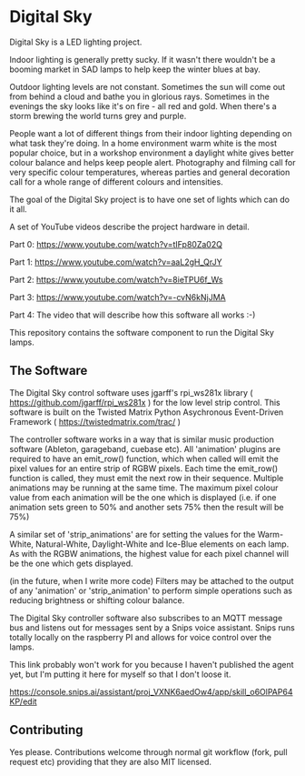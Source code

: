 # Digital Sky

Digital Sky is a LED lighting project. 

<Pretty animated GIF goes here>

Indoor lighting is generally pretty sucky. If it wasn't there wouldn't be a booming market in SAD lamps to help keep the winter blues at bay. 

Outdoor lighting levels are not constant. Sometimes the sun will come out from behind a cloud and bathe you in glorious rays. Sometimes in the evenings the sky looks like it's on fire - all red and gold. When there's a storm brewing the world turns grey and purple.

People want a lot of different things from their indoor lighting depending on what task they're doing. In a home environment warm white is the most popular choice, but in a workshop environment a daylight white gives better colour balance and helps keep people alert. Photography and filming call for very specific colour temperatures, whereas parties and general decoration call for a whole range of different colours and intensities.

The goal of the Digital Sky project is to have one set of lights which can do it all.


A set of YouTube videos describe the project hardware in detail.

Part 0: https://www.youtube.com/watch?v=tIFp80Za02Q

Part 1: https://www.youtube.com/watch?v=aaL2gH_QrJY

Part 2: https://www.youtube.com/watch?v=8ieTPU6f_Ws

Part 3: https://www.youtube.com/watch?v=-cvN6kNjJMA

Part 4: The video that will describe how this software all works :-)

This repository contains the software component to run the Digital Sky lamps.

## The Software
The Digital Sky control software uses jgarff's rpi_ws281x library ( https://github.com/jgarff/rpi_ws281x ) for the low level strip control.
This software is built on the Twisted Matrix Python Asychronous Event-Driven Framework ( https://twistedmatrix.com/trac/ )

The controller software works in a way that is similar music production software (Ableton, garageband, cuebase etc).
All 'animation' plugins are required to have an emit_row() function, which when called will emit the pixel values for an entire strip of RGBW pixels.
Each time the emit_row() function is called, they must emit the next row in their sequence.
Multiple animations may be running at the same time.
The maximum pixel colour value from each animation will be the one which is displayed (i.e. if one animation sets green to 50% and another sets 75% then the result will be 75%)

A similar set of 'strip_animations' are for setting the values for the Warm-White, Natural-White, Daylight-White and Ice-Blue elements on each lamp. As with the RGBW animations, the highest value for each pixel channel will be the one which gets displayed.

(in the future, when I write more code) Filters may be attached to the output of any 'animation' or 'strip_animation' to perform simple operations such as reducing brightness or shifting colour balance. 

The Digital Sky controller software also subscribes to an MQTT message bus and listens out for messages sent by a Snips voice assistant. Snips runs totally locally on the raspberry PI and allows for voice control over the lamps.

This link probably won't work for you because I haven't published the agent yet, but I'm putting it here for myself so that I don't loose it.

https://console.snips.ai/assistant/proj_VXNK6aedOw4/app/skill_o6OlPAP64KP/edit 



## Contributing

Yes please. Contributions welcome through normal git workflow (fork, pull request etc) providing that they are also MIT licensed.  